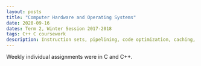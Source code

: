 ```yaml
---
layout: posts
title: "Computer Hardware and Operating Systems"
date: 2020-09-16
dates: Term 2, Winter Session 2017-2018
tags: C++ C coursework
description: Instruction sets, pipelining, code optimization, caching, virtual memory management, dynamically linked libraries, exception processing, execution time of programs.
---
```

Weekly individual assignments were in C and C++.